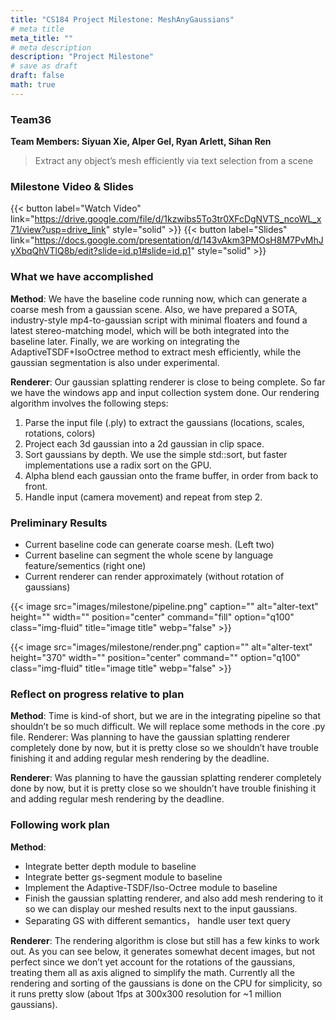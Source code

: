 ```yaml
---
title: "CS184 Project Milestone: MeshAnyGaussians"
# meta title
meta_title: ""
# meta description
description: "Project Milestone"
# save as draft
draft: false
math: true
---
```

### Team36

**Team Members: Siyuan Xie, Alper Gel, Ryan Arlett, Sihan Ren**

> Extract any object’s mesh efficiently via text selection from a scene

### Milestone Video & Slides
{{< button label="Watch Video" link="https://drive.google.com/file/d/1kzwibs5To3tr0XFcDgNVTS_ncoWL_x71/view?usp=drive_link" style="solid" >}}
{{< button label="Slides" link="https://docs.google.com/presentation/d/143vAkm3PMOsH8M7PvMhJyXbqQhVTlQ8b/edit?slide=id.p1#slide=id.p1" style="solid" >}}

### What we have accomplished
**Method**: We have the baseline code running now, which can generate a coarse mesh from a gaussian scene. Also, we have prepared a SOTA, industry-style mp4-to-gaussian script with minimal floaters and found a latest stereo-matching model, which will be both integrated into the baseline later. Finally, we are working on integrating the AdaptiveTSDF+IsoOctree method to extract mesh efficiently, while the gaussian segmentation is also under experimental.

**Renderer**: Our gaussian splatting renderer is close to being complete. So far we have the windows app and input collection system done. Our rendering algorithm involves the following steps:
1. Parse the input file (.ply) to extract the gaussians (locations, scales, rotations, colors)
2. Project each 3d gaussian into a 2d gaussian in clip space.
3. Sort gaussians by depth. We use the simple std::sort, but faster implementations use a radix sort on the GPU.
4. Alpha blend each gaussian onto the frame buffer, in order from back to front.
5. Handle input (camera movement) and repeat from step 2.

### Preliminary Results
- Current baseline code can generate coarse mesh. (Left two)
- Current baseline can segment the whole scene by language feature/sementics (right one)
- Current renderer can render approximately (without rotation of gaussians)

{{< image src="images/milestone/pipeline.png" caption="" alt="alter-text" height="" width="" position="center" command="fill" option="q100" class="img-fluid" title="image title"  webp="false" >}}

{{< image src="images/milestone/render.png" caption="" alt="alter-text" height="370" width="" position="center" command="" option="q100" class="img-fluid" title="image title"  webp="false" >}}
### Reflect on progress relative to plan

**Method**: Time is kind-of short, but we are in the integrating pipeline so that shouldn’t be so much difficult. We will replace some methods in the core .py file.
Renderer: Was planning to have the gaussian splatting renderer completely done by now, but it is pretty close so we shouldn’t have trouble finishing it and adding regular mesh rendering by the deadline.

**Renderer**: Was planning to have the gaussian splatting renderer completely done by now, but it is pretty close so we shouldn’t have trouble finishing it and adding regular mesh rendering by the deadline.


### Following work plan

**Method**:
- Integrate better depth module to baseline
- Integrate better gs-segment module to baseline
- Implement the Adaptive-TSDF/Iso-Octree module to baseline
- Finish the gaussian splatting renderer, and also add mesh rendering to it so we can display our meshed results next to the input gaussians.
- Separating GS with different semantics， handle user text query

**Renderer**:
The rendering algorithm is close but still has a few kinks to work out. 
As you can see below, it generates somewhat decent images, but not perfect since we don’t yet account for the rotations of the gaussians, treating them all as axis aligned to simplify the math. Currently all the rendering and sorting of the gaussians is done on the CPU for simplicity, so it runs pretty slow (about 1fps at 300x300 resolution for ~1 million gaussians).
